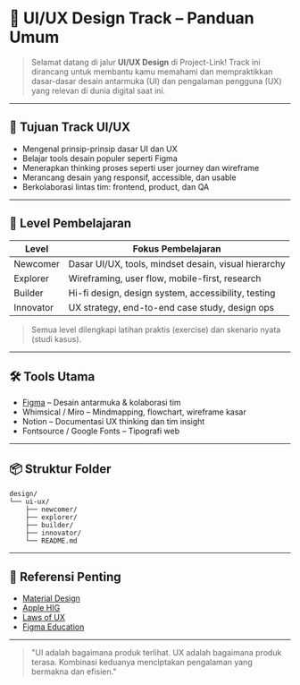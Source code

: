 # 🎨 UI/UX Design Track – Panduan Umum

> Selamat datang di jalur **UI/UX Design** di Project-Link! Track ini dirancang untuk membantu kamu memahami dan mempraktikkan dasar-dasar desain antarmuka (UI) dan pengalaman pengguna (UX) yang relevan di dunia digital saat ini.

---

## 🎯 Tujuan Track UI/UX

- Mengenal prinsip-prinsip dasar UI dan UX
- Belajar tools desain populer seperti Figma
- Menerapkan thinking proses seperti user journey dan wireframe
- Merancang desain yang responsif, accessible, dan usable
- Berkolaborasi lintas tim: frontend, product, dan QA

---

## 🧭 Level Pembelajaran

| Level     | Fokus Pembelajaran                                   |
| --------- | ---------------------------------------------------- |
| Newcomer  | Dasar UI/UX, tools, mindset desain, visual hierarchy |
| Explorer  | Wireframing, user flow, mobile-first, research       |
| Builder   | Hi-fi design, design system, accessibility, testing  |
| Innovator | UX strategy, end-to-end case study, design ops       |

> Semua level dilengkapi latihan praktis (exercise) dan skenario nyata (studi kasus).

---

## 🛠 Tools Utama

- [Figma](https://figma.com) – Desain antarmuka & kolaborasi tim
- Whimsical / Miro – Mindmapping, flowchart, wireframe kasar
- Notion – Documentasi UX thinking dan tim insight
- Fontsource / Google Fonts – Tipografi web

---

## 📦 Struktur Folder

```
design/
└── ui-ux/
    ├── newcomer/
    ├── explorer/
    ├── builder/
    ├── innovator/
    └── README.md
```

---

## 🔗 Referensi Penting

- [Material Design](https://m3.material.io/)
- [Apple HIG](https://developer.apple.com/design/human-interface-guidelines/)
- [Laws of UX](https://lawsofux.com/)
- [Figma Education](https://help.figma.com/hc/en-us/categories/360002051613-Learn-Figma)

---

> "UI adalah bagaimana produk terlihat. UX adalah bagaimana produk terasa. Kombinasi keduanya menciptakan pengalaman yang bermakna dan efisien."

